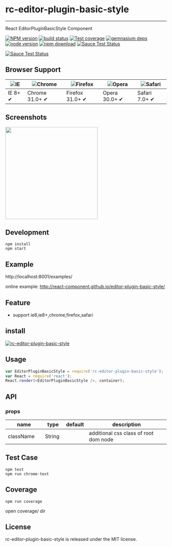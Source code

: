 # rc-editor-plugin-basic-style
---

React EditorPluginBasicStyle Component


[![NPM version][npm-image]][npm-url]
[![build status][travis-image]][travis-url]
[![Test coverage][coveralls-image]][coveralls-url]
[![gemnasium deps][gemnasium-image]][gemnasium-url]
[![node version][node-image]][node-url]
[![npm download][download-image]][download-url]
[![Sauce Test Status](https://saucelabs.com/buildstatus/rc-editor-plugin-basic-style)](https://saucelabs.com/u/rc-editor-plugin-basic-style)

[![Sauce Test Status](https://saucelabs.com/browser-matrix/rc-editor-plugin-basic-style.svg)](https://saucelabs.com/u/rc-editor-plugin-basic-style)

[npm-image]: http://img.shields.io/npm/v/rc-editor-plugin-basic-style.svg?style=flat-square
[npm-url]: http://npmjs.org/package/rc-editor-plugin-basic-style
[travis-image]: https://img.shields.io/travis/react-component/editor-plugin-basic-style.svg?style=flat-square
[travis-url]: https://travis-ci.org/react-component/editor-plugin-basic-style
[coveralls-image]: https://img.shields.io/coveralls/react-component/editor-plugin-basic-style.svg?style=flat-square
[coveralls-url]: https://coveralls.io/r/react-component/editor-plugin-basic-style?branch=master
[gemnasium-image]: http://img.shields.io/gemnasium/react-component/editor-plugin-basic-style.svg?style=flat-square
[gemnasium-url]: https://gemnasium.com/react-component/editor-plugin-basic-style
[node-image]: https://img.shields.io/badge/node.js-%3E=_0.10-green.svg?style=flat-square
[node-url]: http://nodejs.org/download/
[download-image]: https://img.shields.io/npm/dm/rc-editor-plugin-basic-style.svg?style=flat-square
[download-url]: https://npmjs.org/package/rc-editor-plugin-basic-style


## Browser Support

|![IE](https://raw.github.com/alrra/browser-logos/master/internet-explorer/internet-explorer_48x48.png) | ![Chrome](https://raw.github.com/alrra/browser-logos/master/chrome/chrome_48x48.png) | ![Firefox](https://raw.github.com/alrra/browser-logos/master/firefox/firefox_48x48.png) | ![Opera](https://raw.github.com/alrra/browser-logos/master/opera/opera_48x48.png) | ![Safari](https://raw.github.com/alrra/browser-logos/master/safari/safari_48x48.png)|
| --- | --- | --- | --- | --- |
| IE 8+ ✔ | Chrome 31.0+ ✔ | Firefox 31.0+ ✔ | Opera 30.0+ ✔ | Safari 7.0+ ✔ |

## Screenshots

<img src="" width="288"/>


## Development

```
npm install
npm start
```

## Example

http://localhost:8001/examples/


online example: http://react-component.github.io/editor-plugin-basic-style/


## Feature

* support ie8,ie8+,chrome,firefox,safari


## install


[![rc-editor-plugin-basic-style](https://nodei.co/npm/rc-editor-plugin-basic-style.png)](https://npmjs.org/package/rc-editor-plugin-basic-style)


## Usage

```js
var EditorPluginBasicStyle = require('rc-editor-plugin-basic-style');
var React = require('react');
React.render(<EditorPluginBasicStyle />, container);
```

## API

### props

<table class="table table-bordered table-striped">
    <thead>
    <tr>
        <th style="width: 100px;">name</th>
        <th style="width: 50px;">type</th>
        <th style="width: 50px;">default</th>
        <th>description</th>
    </tr>
    </thead>
    <tbody>
        <tr>
          <td>className</td>
          <td>String</td>
          <td></td>
          <td>additional css class of root dom node</td>
        </tr>
    </tbody>
</table>


## Test Case

```
npm test
npm run chrome-test
```

## Coverage

```
npm run coverage
```

open coverage/ dir

## License

rc-editor-plugin-basic-style is released under the MIT license.
